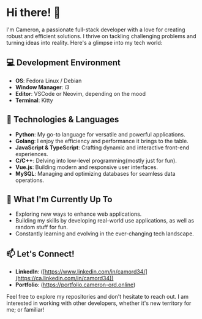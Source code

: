 # Hi there! 👋

I'm Cameron, a passionate full-stack developer with a love for creating robust and efficient solutions. I thrive on tackling challenging problems and turning ideas into reality. Here's a glimpse into my tech world:

## 💻 Development Environment
- **OS**: Fedora Linux / Debian
- **Window Manager**: i3
- **Editor**: VSCode or Neovim, depending on the mood
- **Terminal**: Kitty

## 🔧 Technologies & Languages
- **Python**: My go-to language for versatile and powerful applications.
- **Golang**: I enjoy the efficiency and performance it brings to the table.
- **JavaScript & TypeScript**: Crafting dynamic and interactive front-end experiences.
- **C/C++**: Delving into low-level programming(mostly just for fun).
- **Vue.js**: Building modern and responsive user interfaces.
- **MySQL**: Managing and optimizing databases for seamless data operations.

## 🚀 What I'm Currently Up To
- Exploring new ways to enhance web applications.
- Building my skills by developing real-world use applications, as well as random stuff for fun.
- Constantly learning and evolving in the ever-changing tech landscape.

## 📫 Let's Connect!
- **LinkedIn**: ([https://www.linkedin.com/in/camord34/](https://ca.linkedin.com/in/camord34))
- **Portfolio**: (https://portfolio.cameron-ord.online)

Feel free to explore my repositories and don't hesitate to reach out. I am interested in working with other developers, whether it's new territory for me; or familiar!
